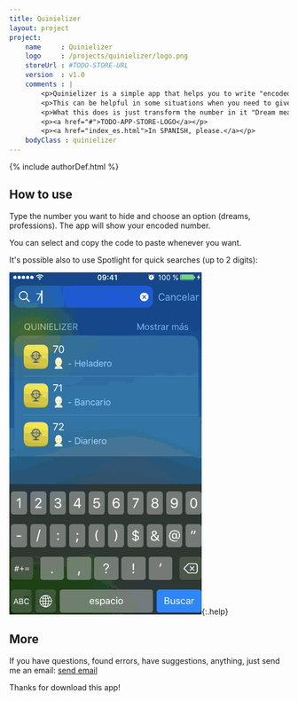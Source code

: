 ```yaml
---
title: Quinielizer
layout: project
project:
    name     : Quinielizer
    logo     : /projects/quinielizer/logo.png
    storeUrl : #TODO-STORE-URL
    version  : v1.0
    comments : |
        <p>Quinielizer is a simple app that helps you to write "encoded" numbers.</p>
        <p>This can be helpful in some situations when you need to give a number to another person without other people notice it. Phone numbers, for example.</p>
        <p>What this does is just transform the number in it "Dream meaning" as gamblers do in Argentina. It's based on the info provided <a href="http://www.quini-6-resultados.com.ar/significado-suenos.aspx">here</a>.</p>
        <p><a href="#">TODO-APP-STORE-LOGO</a></p>
        <p><a href="index_es.html">In SPANISH, please.</a></p>
    bodyClass : quinielizer
---
```

{% include authorDef.html %}

## How to use

Type the number you want to hide and choose an option (dreams, professions). The app will show your encoded number.

You can select and copy the code to paste whenever you want.

It's possible also to use Spotlight for quick searches (up to 2 digits):

![](example.gif){:.help}


## More

If you have questions, found errors, have suggestions, anything, just send me an email: [send email](mailto:{{author.email}})

Thanks for download this app!